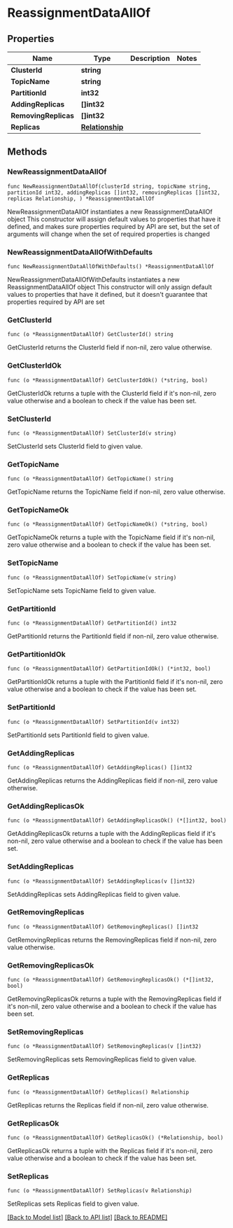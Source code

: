 # ReassignmentDataAllOf

## Properties

Name | Type | Description | Notes
------------ | ------------- | ------------- | -------------
**ClusterId** | **string** |  | 
**TopicName** | **string** |  | 
**PartitionId** | **int32** |  | 
**AddingReplicas** | **[]int32** |  | 
**RemovingReplicas** | **[]int32** |  | 
**Replicas** | [**Relationship**](Relationship.md) |  | 

## Methods

### NewReassignmentDataAllOf

`func NewReassignmentDataAllOf(clusterId string, topicName string, partitionId int32, addingReplicas []int32, removingReplicas []int32, replicas Relationship, ) *ReassignmentDataAllOf`

NewReassignmentDataAllOf instantiates a new ReassignmentDataAllOf object
This constructor will assign default values to properties that have it defined,
and makes sure properties required by API are set, but the set of arguments
will change when the set of required properties is changed

### NewReassignmentDataAllOfWithDefaults

`func NewReassignmentDataAllOfWithDefaults() *ReassignmentDataAllOf`

NewReassignmentDataAllOfWithDefaults instantiates a new ReassignmentDataAllOf object
This constructor will only assign default values to properties that have it defined,
but it doesn't guarantee that properties required by API are set

### GetClusterId

`func (o *ReassignmentDataAllOf) GetClusterId() string`

GetClusterId returns the ClusterId field if non-nil, zero value otherwise.

### GetClusterIdOk

`func (o *ReassignmentDataAllOf) GetClusterIdOk() (*string, bool)`

GetClusterIdOk returns a tuple with the ClusterId field if it's non-nil, zero value otherwise
and a boolean to check if the value has been set.

### SetClusterId

`func (o *ReassignmentDataAllOf) SetClusterId(v string)`

SetClusterId sets ClusterId field to given value.


### GetTopicName

`func (o *ReassignmentDataAllOf) GetTopicName() string`

GetTopicName returns the TopicName field if non-nil, zero value otherwise.

### GetTopicNameOk

`func (o *ReassignmentDataAllOf) GetTopicNameOk() (*string, bool)`

GetTopicNameOk returns a tuple with the TopicName field if it's non-nil, zero value otherwise
and a boolean to check if the value has been set.

### SetTopicName

`func (o *ReassignmentDataAllOf) SetTopicName(v string)`

SetTopicName sets TopicName field to given value.


### GetPartitionId

`func (o *ReassignmentDataAllOf) GetPartitionId() int32`

GetPartitionId returns the PartitionId field if non-nil, zero value otherwise.

### GetPartitionIdOk

`func (o *ReassignmentDataAllOf) GetPartitionIdOk() (*int32, bool)`

GetPartitionIdOk returns a tuple with the PartitionId field if it's non-nil, zero value otherwise
and a boolean to check if the value has been set.

### SetPartitionId

`func (o *ReassignmentDataAllOf) SetPartitionId(v int32)`

SetPartitionId sets PartitionId field to given value.


### GetAddingReplicas

`func (o *ReassignmentDataAllOf) GetAddingReplicas() []int32`

GetAddingReplicas returns the AddingReplicas field if non-nil, zero value otherwise.

### GetAddingReplicasOk

`func (o *ReassignmentDataAllOf) GetAddingReplicasOk() (*[]int32, bool)`

GetAddingReplicasOk returns a tuple with the AddingReplicas field if it's non-nil, zero value otherwise
and a boolean to check if the value has been set.

### SetAddingReplicas

`func (o *ReassignmentDataAllOf) SetAddingReplicas(v []int32)`

SetAddingReplicas sets AddingReplicas field to given value.


### GetRemovingReplicas

`func (o *ReassignmentDataAllOf) GetRemovingReplicas() []int32`

GetRemovingReplicas returns the RemovingReplicas field if non-nil, zero value otherwise.

### GetRemovingReplicasOk

`func (o *ReassignmentDataAllOf) GetRemovingReplicasOk() (*[]int32, bool)`

GetRemovingReplicasOk returns a tuple with the RemovingReplicas field if it's non-nil, zero value otherwise
and a boolean to check if the value has been set.

### SetRemovingReplicas

`func (o *ReassignmentDataAllOf) SetRemovingReplicas(v []int32)`

SetRemovingReplicas sets RemovingReplicas field to given value.


### GetReplicas

`func (o *ReassignmentDataAllOf) GetReplicas() Relationship`

GetReplicas returns the Replicas field if non-nil, zero value otherwise.

### GetReplicasOk

`func (o *ReassignmentDataAllOf) GetReplicasOk() (*Relationship, bool)`

GetReplicasOk returns a tuple with the Replicas field if it's non-nil, zero value otherwise
and a boolean to check if the value has been set.

### SetReplicas

`func (o *ReassignmentDataAllOf) SetReplicas(v Relationship)`

SetReplicas sets Replicas field to given value.



[[Back to Model list]](../README.md#documentation-for-models) [[Back to API list]](../README.md#documentation-for-api-endpoints) [[Back to README]](../README.md)


